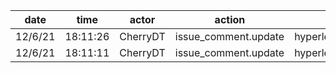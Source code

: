 | date    | time     | actor    | action               | repo             | user | data.team | data.new_repo_permission | data.old_repo_permission |
| ------- | -------- | -------- | -------------------- | ---------------- | ---- | --------- | ------------------------ | ------------------------ |
| 12/6/21 | 18:11:26 | CherryDT | issue_comment.update | hyperledger/besu |      |           |                          |                          |
| 12/6/21 | 18:11:11 | CherryDT | issue_comment.update | hyperledger/besu |      |           |                          |                          |
